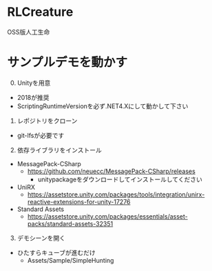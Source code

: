 # RLCreature
OSS版人工生命

サンプルデモを動かす
===========================

0. Unityを用意

- 2018が推奨
- ScriptingRuntimeVersionを必ず.NET4.Xにして動かして下さい

1. レポジトリをクローン

- git-lfsが必要です

2. 依存ライブラリをインストール

- MessagePack-CSharp
  - https://github.com/neuecc/MessagePack-CSharp/releases
    - unitypackageをダウンロードしてインストールしてください
- UniRX
  - https://assetstore.unity.com/packages/tools/integration/unirx-reactive-extensions-for-unity-17276
- Standard Assets
  - https://assetstore.unity.com/packages/essentials/asset-packs/standard-assets-32351

3. デモシーンを開く

- ひたすらキューブが進むだけ
  - Assets/Sample/SimpleHunting
